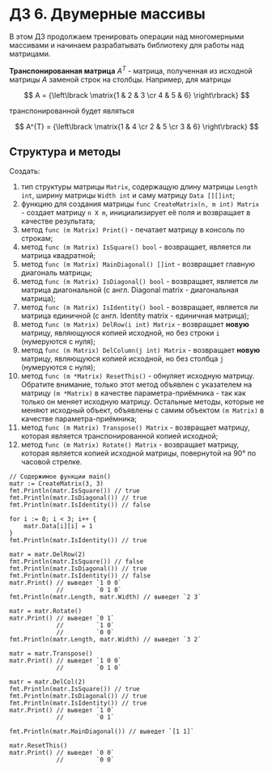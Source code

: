 # ДЗ 6. Двумерные массивы
В этом ДЗ продолжаем тренировать операции над многомерными массивами и начинаем разрабатывать библиотеку для работы над матрицами.

**Транспонированная матрица** $A^{T}$ -  матрица, полученная из исходной матрицы $A$ заменой строк на столбцы.
Например, для матрицы 

$$ A = {\left\lbrack \matrix{1 & 2 & 3 \cr 4 & 5 & 6} \right\rbrack} $$

транспонированной будет являться

$$ A^{T} = {\left\lbrack \matrix{1 & 4 \cr 2 & 5 \cr 3 & 6} \right\rbrack} $$

## Структура и методы
Создать:
1. тип структуры матрицы `Matrix`, содержащую длину матрицы `Length int`, ширину матрицы `Width int` и саму матрицу `Data [][]int`;
2. функцию для создания матрицы `func CreateMatrix(n, m int) Matrix` - создает матрицу `n X m`, инициализирует её поля и возвращает в качестве результата;
3. метод `func (m Matrix) Print()` - печатает матрицу в консоль по строкам;
4. метод `func (m Matrix) IsSquare() bool` - возвращает, является ли матрица квадратной;
5. метод `func (m Matrix) MainDiagonal() []int` - возвращает главную диагональ матрицы;
6. метод `func (m Matrix) IsDiagonal() bool` - возвращает, является ли матрица диагональной (с англ. Diagonal matrix - диагональная матрица);
7. метод `func (m Matrix) IsIdentity() bool` - возвращает, является ли матрица единичной (с англ. Identity matrix - единичная матрица);
8. метод `func (m Matrix) DelRow(i int) Matrix` - возвращает **новую** матрицу, являющуюся копией исходной, но без строки `i` (нумеруются с нуля);
9. метод `func (m Matrix) DelColumn(j int) Matrix` - возвращает **новую** матрицу, являющуюся копией исходной, но без столбца `j` (нумеруются с нуля);
10. метод `func (m *Matrix) ResetThis()` - обнуляет исходную матрицу. Обратите внимание, только этот метод объявлен с указателем на матрицу `(m *Matrix)` в качестве параметра-приёмника - так как только он меняет исходную матрицу. Остальные методы, которые не меняют исходный объект, объявлены с самим объектом `(m Matrix)` в качестве параметра-приёмника;
11. метод `func (m Matrix) Transpose() Matrix` - возвращает матрицу, которая является транспонированной копией исходной;
12. метод `func (m Matrix) Rotate() Matrix` - возвращает матрицу, которая является копией исходной матрицы, повернутой на 90° по часовой стрелке.

```golang
// Содержимое функции main()
matr := CreateMatrix(3, 3)
fmt.Println(matr.IsSquare()) // true
fmt.Println(matr.IsDiagonal()) // true
fmt.Println(matr.IsIdentity()) // false

for i := 0; i < 3; i++ {
    matr.Data[i][i] = 1
}
fmt.Println(matr.IsIdentity()) // true

matr = matr.DelRow(2)
fmt.Println(matr.IsSquare()) // false
fmt.Println(matr.IsDiagonal()) // true
fmt.Println(matr.IsIdentity()) // false
matr.Print() // выведет `1 0 0`
             //         `0 1 0`
fmt.Println(matr.Length, matr.Width) // выведет `2 3`

matr = matr.Rotate()
matr.Print() // выведет `0 1`
             //         `1 0`
             //         `0 0`
fmt.Println(matr.Length, matr.Width) // выведет `3 2`

matr = matr.Transpose()
matr.Print() // выведет `1 0 0`
             //         `0 1 0`

matr = matr.DelCol(2)
fmt.Println(matr.IsSquare()) // true
fmt.Println(matr.IsDiagonal()) // true
fmt.Println(matr.IsIdentity()) // true
matr.Print() // выведет `1 0`
             //         `0 1`

fmt.Println(matr.MainDiagonal()) // выведет `[1 1]`

matr.ResetThis()
matr.Print() // выведет `0 0`
             //         `0 0`
```
